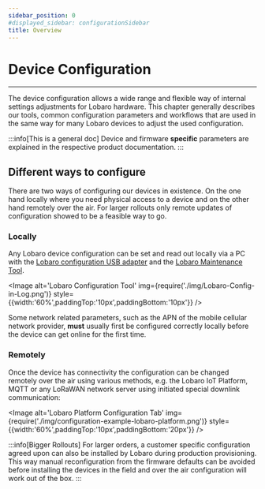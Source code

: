 ```yaml
---
sidebar_position: 0
#displayed_sidebar: configurationSidebar
title: Overview
---
```


# Device Configuration 
---
The device configuration allows a wide range and flexible way of internal settings adjustments for Lobaro hardware.
This chapter generally describes our tools, common configuration parameters and workflows that are used in the same way
for many
Lobaro devices to adjust the used configuration.

:::info[This is a general doc]
Device and firmware **specific** parameters are explained in the respective product documentation.
:::

## Different ways to configure

There are two ways of configuring our devices in existence. On the one hand locally where you need physical access to a
device and on the other hand remotely over the air. For larger rollouts only remote updates of configuration showed to
be a feasible way to go.

### Locally

Any Lobaro device configuration can be set and read out locally via a PC with the [Lobaro configuration USB
adapter](./usb-config-adapter) and the [Lobaro Maintenance Tool](./lobaro-config-tool.md).

<Image alt='Lobaro Configuration Tool'
img={require('./img/Lobaro-Config-in-Log.png')}
style={{width:'60%',paddingTop:'10px',paddingBottom:'10px'}} />

Some network related parameters, such as the APN of the mobile cellular network provider, **must** usually
first be configured correctly locally before the device can get online for the first time.

### Remotely

Once the device has connectivity the configuration can be changed remotely over the air using various methods, e.g. the Lobaro IoT Platform, MQTT or any LoRaWAN network server
using initiated special downlink communication:

<Image alt='Lobaro Platform Configuration Tab'
img={require('./img/configuration-example-lobaro-platform.png')}
style={{width:'60%',paddingTop:'10px',paddingBottom:'20px'}} />

:::info[Bigger Rollouts]
For larger orders, a customer specific configuration agreed upon can
also be installed by Lobaro during production provisioning. This way manual reconfiguration from the firmware defaults
can be avoided before installing the devices in the field and over the air configuration will work out of the box.
:::